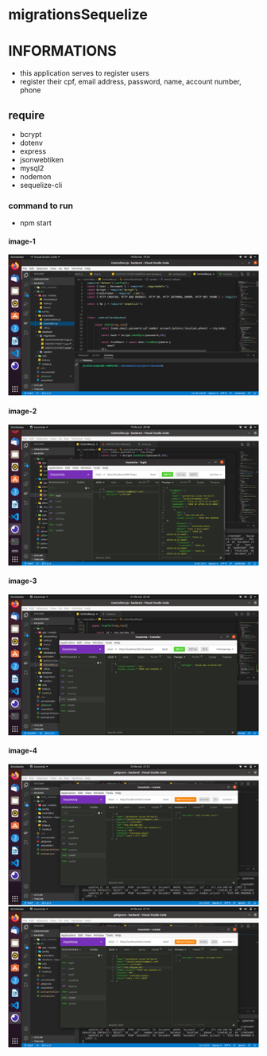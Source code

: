 # migrationsSequelize

# INFORMATIONS
* this application serves to register users 
*  register their cpf, email address, password, name, account number, phone

## require
* bcrypt
* dotenv
* express
* jsonwebtiken
* mysql2
* nodemon
* sequelize-cli

###  command to run
* npm start

#### image-1
![image1](https://github.com/Jardielson-s/migrationsSequelize/blob/main/image1.png)
#### image-2
![image2](https://github.com/Jardielson-s/migrationsSequelize/blob/main/image2.png)
#### image-3
![image3](https://github.com/Jardielson-s/migrationsSequelize/blob/main/image3.png)
#### image-4
![image4](https://github.com/Jardielson-s/migrationsSequelize/blob/main/image4.png)
![image5](https://github.com/Jardielson-s/migrationsSequelize/blob/main/image5.png)

